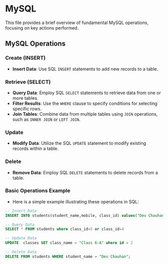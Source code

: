 # MySQL 

This file provides a brief overview of fundamental MySQL operations, focusing on key actions performed.

## MySQL Operations

### Create (INSERT)

- **Insert Data**: Use SQL `INSERT` statements to add new records to a table.

### Retrieve (SELECT)

- **Query Data**: Employ SQL `SELECT` statements to retrieve data from one or more tables.
- **Filter Results**: Use the `WHERE` clause to specify conditions for selecting specific rows.
- **Join Tables**: Combine data from multiple tables using `JOIN` operations, such as `INNER JOIN` or `LEFT JOIN`.

### Update

- **Modify Data**: Utilize the SQL `UPDATE` statement to modify existing records within a table.

### Delete

- **Remove Data**: Employ SQL `DELETE` statements to delete records from a table.

### Basic Operations Example

- Here is a simple example illustrating these operations in SQL:

```sql
-- Insert Data
INSERT INTO students(student_name,mobile, class_id) values("Dev Chauhan","6396",7),("Garv Rathi","7024",1),("Prachi Mehta","6789",1)

-- Query Data
SELECT * FROM students where class_id=5 or class_id=4

-- Update Data
UPDATE  classes SET class_name = "Class 6-A" where id = 2

-- Delete Data
DELETE FROM students WHERE student_name = "Dev Chauhan";
